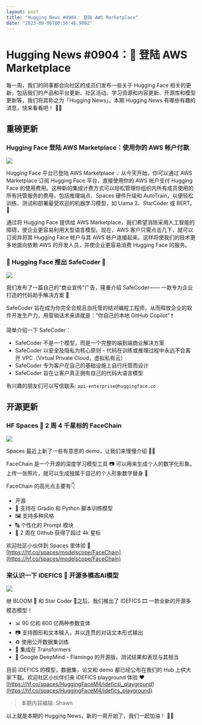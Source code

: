 ```yaml
---
layout: post
title: "Hugging News #0904： 登陆 AWS Marketplace"
date: "2023-09-06T00:56:46.900Z"
---
```

Hugging News #0904：🤗 登陆 AWS Marketplace
========================================

每一周，我们的同事都会向社区的成员们发布一些关于 Hugging Face 相关的更新，包括我们的产品和平台更新、社区活动、学习资源和内容更新、开源库和模型更新等，我们将其称之为「Hugging News」。本期 Hugging News 有哪些有趣的消息，快来看看吧！ 🎉😍

重磅更新
----

### Hugging Face 登陆 AWS Marketplace：使用你的 AWS 帐户付款

![](https://img-s1.andfun.cn/devrel/posts/2023/08/018531322f51e.png)

Hugging Face 平台已登陆 AWS Marketplace 💡 从今天开始，你可以通过 AWS Marketplace 订阅 Hugging Face 平台，直接使用你的 AWS 帐户支付 Hugging Face 的使用费用。这种新的集成计费方式可以轻松管理你组织内所有成员使用的所有托管服务的费用，包括推理端点、Spaces 硬件升级和 AutoTrain，以便轻松训练、测试和部署最受欢迎的机器学习模型，如 Llama 2、StarCoder 或 BERT。🌟

通过将 Hugging Face 提供给 AWS Marketplace，我们希望消除采用人工智能的障碍，使企业更容易利用大型语言模型。现在，AWS 客户只需点击几下，就可以订阅并将其 Hugging Face 帐户与其 AWS 帐户连接起来。这样将使我们的技术更多地面向依赖 AWS 的开发人员，并使企业更容易消费 Hugging Face 的服务。

### 🤗 Hugging Face 推出 SafeCoder 🌟

![](https://img-s1.andfun.cn/devrel/posts/2023/08/0bcc0faf1d295.jpg)

我们发布了一篇自己的“商业宣传”广告，隆重介绍 SafeCoder—— 一款专为企业打造的代码助手解决方案 🤗

SafeCoder 旨在成为你完全合规且自托管的结对编程工程师，从而释放企业的软件开发生产力。用营销话术来讲就是：“你自己的本地 GitHub Copilot” ❗️

简单介绍一下 SafeCoder：

*   SafeCoder 不是一个模型，而是一个完整的端到端商业解决方案
*   SafeCoder 以安全及隐私为核心原则 - 代码在训练或推理过程中永远不会离开 VPC（Virtual Private Cloud，虚拟私有云）
*   SafeCoder 专为客户在自己的基础设施上自行托管而设计
*   SafeCoder 旨在让客户真正拥有自己的代码大语言模型

有兴趣的朋友们可以写信联系: `api-enterprise@huggingface.co`

开源更新
----

### HF Spaces 🤗 2 周 4 千星标的 FaceChain

![](https://img-s1.andfun.cn/devrel/posts/2023/09/2216d5a767aa9.png)

Spaces 最近上新了一些有意思的 demo，让我们来慢慢介绍 🧑‍🏫

FaceChain 是一个开源的深度学习模型工具 📷 可以用来生成个人的数字化形象。上传一张照片，就可以生成独属于自己的个人形象数字替身 👀

FaceChain 的高光点主要有👇

*   开源
*   🐍 支持在 Gradio 和 Python 脚本训练模型
*   🖼️ 支持多种风格
*   🔠 个性化的 Prompt 模块
*   🌟 2 周在 Github 获得了超过 4k 星标

欢迎社区小伙伴到 Spaces 里体验 👏  
[https://hf.co/spaces/modelscope/FaceChain](https://hf.co/spaces/modelscope/FaceChain)

### 来认识一下 IDEFICS 🤗 开源多模态AI模型

![](https://img-s1.andfun.cn/devrel/posts/2023/08/f8cc7dbca91c5.png)

继 BLOOM 🌸 和 Star Coder 🌟之后，我们推出了 IDEFICS 🎞️ 一款全新的开源多模态模型！

*   📊 90 亿和 800 亿两种参数变体
*   📷 支持图形和文本输入，并以连贯的对话文本形式输出
*   ♻️ 使用公开数据集训练
*   🤗 集成在 Transformers
*   🦩 Google DeepMind - Flamingo 的开源版，测试结果和表现与其相当

目前 IDEFICS 的模型，数据集，论文和 demo 都已经公布在我们的 Hub 上供大家下载。欢迎社区小伙伴们来 IDEFICS playground 体验 ❤️  
[https://hf.co/spaces/HuggingFaceM4/idefics\_playground](https://hf.co/spaces/HuggingFaceM4/idefics_playground)

> 本期内容编辑: Shawn

以上就是本期的 Hugging News，新的一周开始了，我们一起加油！ 💪🎉